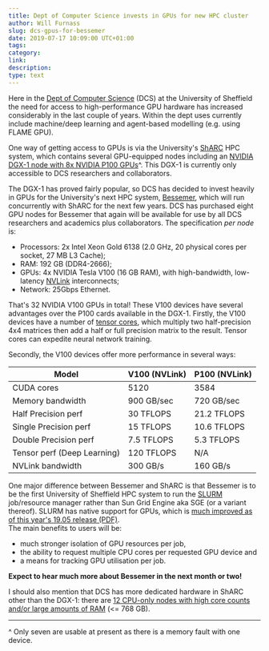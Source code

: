 ```yaml
--- 
title: Dept of Computer Science invests in GPUs for new HPC cluster
author: Will Furnass
slug: dcs-gpus-for-bessemer
date: 2019-07-17 10:09:00 UTC+01:00
tags: 
category: 
link: 
description: 
type: text
---
```


Here in the [Dept of Computer Science][dcs] (DCS) at the University of Sheffield
the need for access to high-performance GPU hardware has increased considerably in the last couple of years. 
Within the dept uses currently include 
machine/deep learning and 
agent-based modelling (e.g. using FLAME GPU).

One way of getting access to GPUs is via the University's [ShARC][sharc] HPC system, 
which contains several GPU-equipped nodes including an [NVIDIA DGX-1 node with 8x NVIDIA P100 GPUs][dgx1]^. 
This DGX-1 is currently only accessible to DCS researchers and collaborators. 

The DGX-1 has proved fairly popular, 
so DCS has decided to invest heavily in GPUs for the University's next HPC system, [Bessemer][bessemer], 
which will run concurrently with ShARC for the next few years. 
DCS has purchased eight GPU nodes for Bessemer that again will be available for use by all DCS researchers and academics plus collaborators.
The specification *per node* is:

* Processors: 2x Intel Xeon Gold 6138 (2.0 GHz, 20 physical cores per socket, 27 MB L3 Cache);
* RAM: 192 GB (DDR4-2666);
* GPUs: 4x NVIDIA Tesla V100 (16 GB RAM), with high-bandwidth, low-latency [NVLink][nvlink] interconnects;
* Network: 25Gbps Ethernet.

That's 32 NVIDIA V100 GPUs in total! 
These V100 devices have several advantages over the P100 cards available in the DGX-1. 
Firstly, the V100 devices have a number of [tensor cores][tensor-cores], 
which multiply two half-precision 4x4 matrices then 
add a half or full precision matrix to the result. 
Tensor cores can expedite neural network training.

Secondly, the V100 devices offer more performance in several ways:


| Model                       | V100 (NVLink) | P100 (NVLink) |
|-----------------------------|---------------|---------------|
| CUDA cores                  | 5120          | 3584          |
| Memory bandwidth            | 900 GB/sec    | 720 GB/sec    |
| Half Precision perf         | 30 TFLOPS     | 21.2 TFLOPS   |
| Single Precision perf       | 15 TFLOPS     | 10.6 TFLOPS   |
| Double Precision perf       | 7.5 TFLOPS    | 5.3 TFLOPS    |
| Tensor perf (Deep Learning) | 120 TFLOPS    | N/A           |
| NVLink bandwidth            | 300 GB/s      | 160 GB/s      |

One major difference between Bessemer and ShARC is that 
Bessemer is to be the first University of Sheffield HPC system to run the [SLURM][slurm] job/resource manager rather than Sun Grid Engine aka SGE (or a variant thereof).
SLURM has native support for GPUs, which is [much improved as of this year's 19.05 release (PDF)][slurm-19-05].  
The main benefits to users will be:

* much stronger isolation of GPU resources per job, 
* the ability to request multiple CPU cores per requested GPU device and 
* a means for tracking GPU utilisation per job.

**Expect to hear much more about Bessemer in the next month or two!**

I should also mention that DCS has more dedicated hardware in ShARC other than the DGX-1: 
there are [12 CPU-only nodes with high core counts and/or large amounts of RAM][dcs-cpu-nodes] (<= 768 GB).

---

^ Only seven are usable at present as there is a memory fault with one device.

[bessemer]: https://sites.google.com/a/sheffield.ac.uk/rcg/my-blog/introducingsharc2-bessemer
[dcs-cpu-nodes]: http://docs.hpc.shef.ac.uk/en/latest/sharc/groupnodes/
[dcs]: https://www.sheffield.ac.uk/dcs
[dgx1]: http://docs.hpc.shef.ac.uk/en/latest/sharc/groupnodes/dgx-1.html     
[nvlink]: https://www.nvidia.com/en-gb/data-center/nvlink/
[sharc]: http://docs.hpc.shef.ac.uk/en/latest/sharc/index.html
[slurm-19-05]: http://on-demand.gputechconf.com/gtcdc/2018/pdf/dc8214-slurm-workload-management-for-gpu-systems-presented-by-schedmd-llc.pdf
[slurm]: https://slurm.schedmd.com/overview.html
[tensor-cores]: https://www.nvidia.com/en-gb/data-center/tensorcore/
